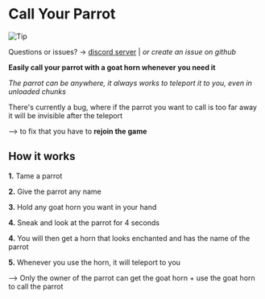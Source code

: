 # Call Your Parrot

<picture>
   <source media="(prefers-color-scheme: light)" srcset="https://raw.githubusercontent.com/Mqxx/GitHub-Markdown/main/blockquotes/badge/light-theme/tip.svg">
  <img alt="Tip" src="https://raw.githubusercontent.com/Mqxx/GitHub-Markdown/main/blockquotes/badge/dark-theme/tip.svg">
</picture>
 
Questions or issues? -> [discord server](https://discord.gg/z2n3qTzQY6) | _or create an issue on github_

**Easily call your parrot with a goat horn whenever you need it**

_The parrot can be anywhere, it always works to teleport it to you, even in unloaded chunks_

There's currently a bug, where if the parrot you want to call is too far away it will be invisible after the teleport 

--> to fix that you have to **rejoin the game**

## How it works

**1.** Tame a parrot

**2.** Give the parrot any name

**3.** Hold any goat horn you want in your hand

**4.** Sneak and look at the parrot for 4 seconds

**4.** You will then get a horn that looks enchanted and has the name of the parrot

**5.** Whenever you use the horn, it will teleport to you

--> Only the owner of the parrot can get the goat horn + use the goat horn to call the parrot

